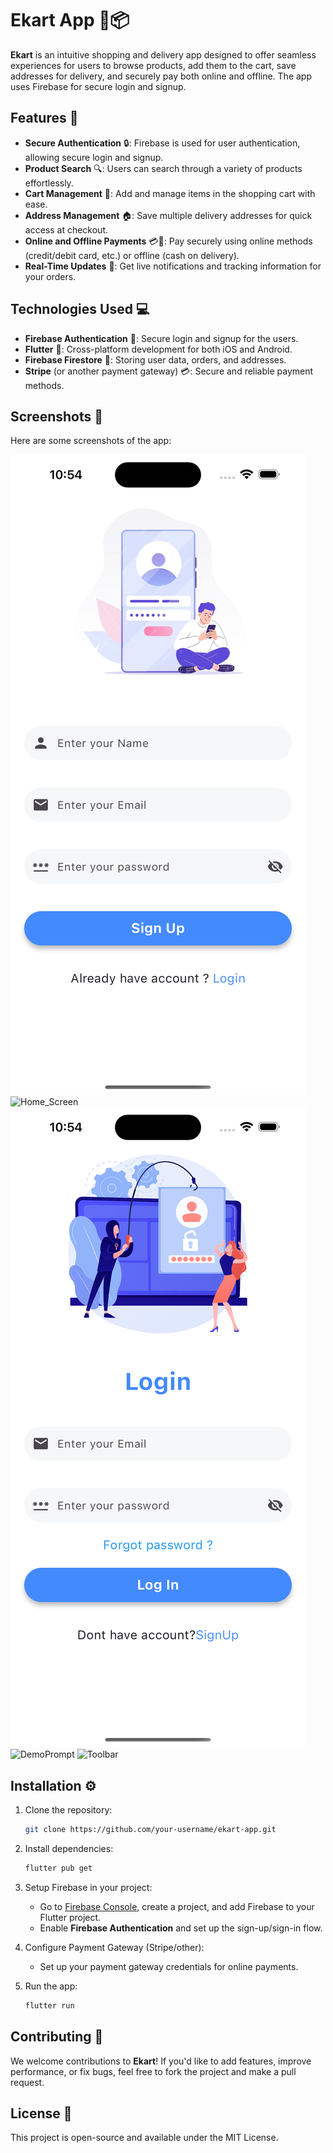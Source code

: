 # Ekart App 🚚📦

**Ekart** is an intuitive shopping and delivery app designed to offer seamless experiences for users to browse products, add them to the cart, save addresses for delivery, and securely pay both online and offline. The app uses Firebase for secure login and signup.

## Features 🌟

- **Secure Authentication** 🔒: Firebase is used for user authentication, allowing secure login and signup.
- **Product Search** 🔍: Users can search through a variety of products effortlessly.
- **Cart Management** 🛒: Add and manage items in the shopping cart with ease.
- **Address Management** 🏠: Save multiple delivery addresses for quick access at checkout.
- **Online and Offline Payments** 💳💸: Pay securely using online methods (credit/debit card, etc.) or offline (cash on delivery).
- **Real-Time Updates** 📲: Get live notifications and tracking information for your orders.

## Technologies Used 💻

- **Firebase Authentication** 🔐: Secure login and signup for the users.
- **Flutter** 📱: Cross-platform development for both iOS and Android.
- **Firebase Firestore** 🧯: Storing user data, orders, and addresses.
- **Stripe** (or another payment gateway) 💳: Secure and reliable payment methods.

## Screenshots 📸

Here are some screenshots of the app:

![SignUp](Signup_screen.png)
![Home_Screen](Home_Screen.png)
![LoginScreen](Login_screen.png)
![DemoPrompt](Demo_Prompt.png)
![Toolbar](Tool_bar.png)

## Installation ⚙️

1. Clone the repository:
    ```bash
    git clone https://github.com/your-username/ekart-app.git
    ```

2. Install dependencies:
    ```bash
    flutter pub get
    ```

3. Setup Firebase in your project:
   - Go to [Firebase Console](https://console.firebase.google.com/), create a project, and add Firebase to your Flutter project.
   - Enable **Firebase Authentication** and set up the sign-up/sign-in flow.

4. Configure Payment Gateway (Stripe/other):
   - Set up your payment gateway credentials for online payments.

5. Run the app:
    ```bash
    flutter run
    ```

## Contributing 🤝

We welcome contributions to **Ekart**! If you'd like to add features, improve performance, or fix bugs, feel free to fork the project and make a pull request.

## License 📝

This project is open-source and available under the MIT License.
